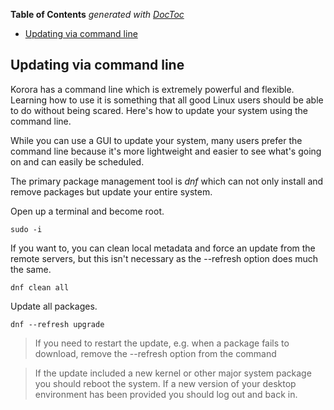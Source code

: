 

**Table of Contents**  *generated with [DocToc](https://github.com/thlorenz/doctoc)*

- [Updating via command line](#updating-via-command-line)



## Updating via command line

Korora has a command line which is extremely powerful and flexible. Learning how to use it is something that all good Linux users should be able to do without being scared. Here's how to update your system using the command line.

While you can use a GUI to update your system, many users prefer the command line because it's more lightweight and easier to see what's going on and can easily be scheduled.

The primary package management tool is _dnf_ which can not only install and remove packages but update your entire system.

Open up a terminal and become root.

```
sudo -i
```

If you want to, you can clean local metadata and force an update from the remote servers, but this isn't necessary as the --refresh option does much the same.

```
dnf clean all
```

Update all packages.

```
dnf --refresh upgrade
```

> If you need to restart the update, e.g. when a package fails to download, remove the --refresh option from the command



>If the update included a new kernel or other major system package you should reboot the system. If a new version of your desktop environment has been provided you should log out and back in.
